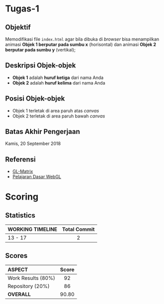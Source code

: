 # Tugas-1
## Objektif
Memodifikasi file `index.html` agar bila dibuka di *browser* bisa menampilkan animasi **Objek 1 berputar pada sumbu x** (horisontal) dan animasi **Objek 2 berputar pada sumbu y** (vertikal);
## Deskripsi Objek-objek
* **Objek 1** adalah **huruf ketiga** dari nama Anda
* **Objek 2** adalah **huruf kelima** dari nama Anda
## Posisi Objek-objek
* Objek 1 terletak di area paruh atas *canvas*
* Objek 2 terletak di area paruh bawah *canvas*
## Batas Akhir Pengerjaan
Kamis, 20 September 2018
## Referensi
* [GL-Matrix](http://glmatrix.net/docs/)
* [Pelajaran Dasar WebGL](http://learningwebgl.com/blog/?page_id=1217)

# Scoring

## Statistics
| WORKING TIMELINE | Total Commit |
| :--------------- | :----------: |
| 13 - 17          | 2            |

## Scores
| ASPECT             | Score |
| :----------------- | :---: |
| Work Results (80%) | 92    |
| Repository (20%)   | 86    |
| **OVERALL**        | 90.80 |
